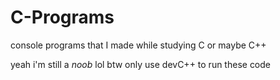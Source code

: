 # <b>C-Programs</b>
console programs that I made while studying C or maybe C++

yeah i'm still a <i>noob</i> lol
btw only use devC++ to run these code 
